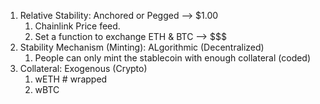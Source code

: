 1. Relative Stability: Anchored or Pegged --> $1.00
   1. Chainlink Price feed.
   2. Set a function to exchange ETH & BTC --> $$$
2. Stability Mechanism (Minting): ALgorithmic (Decentralized)
   1. People can only mint the stablecoin with enough collateral (coded)
3. Collateral: Exogenous (Crypto)
   1. wETH # wrapped
   2. wBTC
